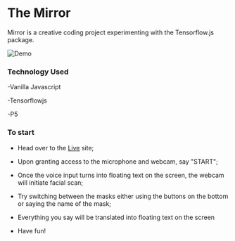 
# The Mirror

Mirror is a creative coding project experimenting with the Tensorflow.js package.

![Demo](https://github.com/dabaojian1992/Mirror/blob/main/2021-02-22%2016.40.44.gif)

### Technology Used ###

-Vanilla Javascript

-Tensorflowjs

-P5

### To start ###

* Head over to the [Live](https://dabaojian1992.github.io/Mirror/) site;

* Upon granting access to the microphone and webcam, say "START";

* Once the voice input turns into floating text on the screen, the webcam will initiate facial scan;

* Try switching between the masks either using the buttons on the bottom or saying the name of the mask;

* Everything you say will be translated into floating text on the screen

* Have fun! 
